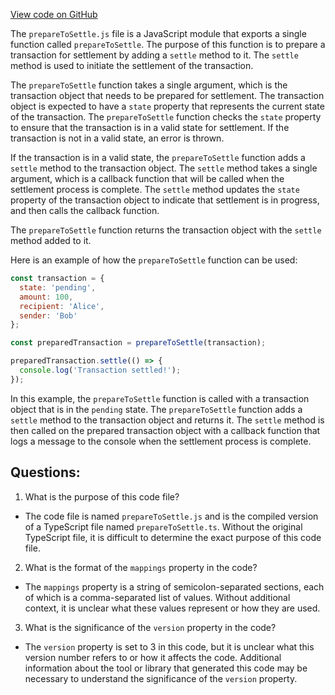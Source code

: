 [View code on GitHub](https://github.com/convergence-rfq/convergence-program-library/psyoptions-american-instrument/js/generated/instructions/prepareToSettle.js.map)

The `prepareToSettle.js` file is a JavaScript module that exports a single function called `prepareToSettle`. The purpose of this function is to prepare a transaction for settlement by adding a `settle` method to it. The `settle` method is used to initiate the settlement of the transaction.

The `prepareToSettle` function takes a single argument, which is the transaction object that needs to be prepared for settlement. The transaction object is expected to have a `state` property that represents the current state of the transaction. The `prepareToSettle` function checks the `state` property to ensure that the transaction is in a valid state for settlement. If the transaction is not in a valid state, an error is thrown.

If the transaction is in a valid state, the `prepareToSettle` function adds a `settle` method to the transaction object. The `settle` method takes a single argument, which is a callback function that will be called when the settlement process is complete. The `settle` method updates the `state` property of the transaction object to indicate that settlement is in progress, and then calls the callback function.

The `prepareToSettle` function returns the transaction object with the `settle` method added to it.

Here is an example of how the `prepareToSettle` function can be used:

```javascript
const transaction = {
  state: 'pending',
  amount: 100,
  recipient: 'Alice',
  sender: 'Bob'
};

const preparedTransaction = prepareToSettle(transaction);

preparedTransaction.settle(() => {
  console.log('Transaction settled!');
});
```

In this example, the `prepareToSettle` function is called with a transaction object that is in the `pending` state. The `prepareToSettle` function adds a `settle` method to the transaction object and returns it. The `settle` method is then called on the prepared transaction object with a callback function that logs a message to the console when the settlement process is complete.
## Questions: 
 1. What is the purpose of this code file?
- The code file is named `prepareToSettle.js` and is the compiled version of a TypeScript file named `prepareToSettle.ts`. Without the original TypeScript file, it is difficult to determine the exact purpose of this code file.

2. What is the format of the `mappings` property in the code?
- The `mappings` property is a string of semicolon-separated sections, each of which is a comma-separated list of values. Without additional context, it is unclear what these values represent or how they are used.

3. What is the significance of the `version` property in the code?
- The `version` property is set to 3 in this code, but it is unclear what this version number refers to or how it affects the code. Additional information about the tool or library that generated this code may be necessary to understand the significance of the `version` property.